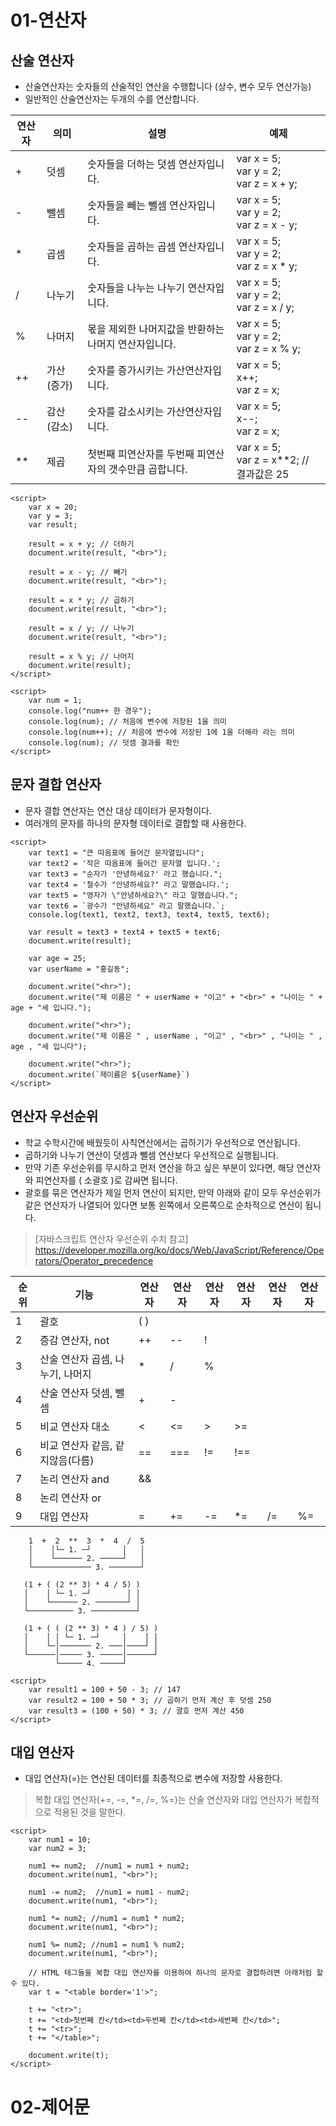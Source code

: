 # 01-연산자
## 산술 연산자
+ 산술연산자는 숫자들의 산술적인 연산을 수행합니다 (상수, 변수 모두 연산가능)
+ 일반적인 산술연산자는 두개의 수를 연산합니다.

| 연산자 | 의미 | 설명 | 예제 |
|------|---|---|---|
| + | 덧셈 | 숫자들을 더하는 덧셈 연산자입니다. |var x = 5; <br> var y = 2; <br> var z = x + y; |
| - | 뺄셈 | 숫자들을 빼는 뺄셈 연산자입니다. | var x = 5; <br> var y = 2; <br> var z = x - y; |
| * | 곱셈 | 숫자들을 곱하는 곱셈 연산자입니다. | var x = 5; <br> var y = 2; <br> var z = x * y; |
| / | 나누기 | 숫자들을 나누는 나누기 연산자입니다. | var x = 5; <br> var y = 2; <br> var z = x / y; |
| % | 나머지 | 몫을 제외한 나머지값을 반환하는 나머지 연산자입니다. | var x = 5; <br> var y = 2; <br> var z = x % y; |
| ++ | 가산(증가) | 숫자를 증가시키는 가산연산자입니다. | var x = 5; <br> x++; <br> var z = x; |
| -- | 감산(감소) | 숫자를 감소시키는 가산연산자입니다. | var x = 5; <br> x--; <br> var z = x; |
| ** | 제곱 | 첫번째 피연산자를 두번째 피연산자의 갯수만큼 곱합니다. | var x = 5; <br> var z = x**2; // 결과값은 25 |

````
<script>
    var x = 20;
    var y = 3;
    var result;

    result = x + y; // 더하기
    document.write(result, "<br>");

    result = x - y; // 빼기
    document.write(result, "<br>");

    result = x * y; // 곱하기
    document.write(result, "<br>");

    result = x / y; // 나누기
    document.write(result, "<br>");

    result = x % y; // 나머지
    document.write(result);
</script>
````

````
<script>
    var num = 1;
    console.log("num++ 한 경우");
    console.log(num); // 처음에 변수에 저장된 1을 의미
    console.log(num++); // 처음에 변수에 저장된 1에 1을 더해라 라는 의미
    console.log(num); // 덧셈 결과를 확인
</script>
````

## 문자 결합 연산자
+ 문자 결합 연산자는 연산 대상 데이터가 문자형이다. 
+ 여러개의 문자를 하나의 문자형 데이터로 결합할 때 사용한다.

````
<script>
    var text1 = "큰 따옴표에 들어간 문자열입니다";
    var text2 = '작은 따옴표에 들어간 문자열 입니다.';
    var text3 = "순자가 '안녕하세요?' 라고 했습니다.";
    var text4 = '철수가 "안녕하세요?" 라고 말했습니다.';
    var text5 = "영자가 \"안녕하세요?\" 라고 말했습니다.";
    var text6 = `광수가 "안녕하세요" 라고 말했습니다.`;
    console.log(text1, text2, text3, text4, text5, text6);

    var result = text3 + text4 + text5 + text6;
    document.write(result);

    var age = 25;
    var userName = "홍길동";

    document.write("<hr>");
    document.write("제 이름은 " + userName + "이고" + "<br>" + "나이는 " + age + "세 입니다.");

    document.write("<hr>");
    document.write("제 이름은 " , userName , "이고" , "<br>" , "나이는 " , age , "세 입니다");

    document.write("<hr>");
    document.write(`제이름은 ${userName}`)
</script>
````

## 연산자 우선순위
+ 학교 수학시간에 배웠듯이 사칙연산에서는 곱하기가 우선적으로 연산됩니다.
+ 곱하기와 나누기 연산이 덧셈과 뺄셈 연산보다 우선적으로 실행됩니다.
+ 만약 기존 우선순위를 무시하고 먼저 연산을 하고 싶은 부분이 있다면, 해당 연산자와 피연산자를 ( 소괄호 )로 감싸면 됩니다.
+ 괄호를 묶은 연산자가 제일 먼저 연산이 되지만, 만약 아래와 같이 모두 우선순위가 같은 연산자가 나열되어 있다면 보통 왼쪽에서 오른쪽으로 순차적으로 연산이 됩니다.

> [자바스크립트 연산자 우선순위 수치 참고] <https://developer.mozilla.org/ko/docs/Web/JavaScript/Reference/Operators/Operator_precedence>


| 순위 | 기능 | 연산자 | 연산자 | 연산자 | 연산자 | 연산자 | 연산자 |
|------|---|---|---|---|---|---|---|
| 1 | 괄호 | ( ) | | | | | |
| 2 | 증감 연산자, not | ++ | -- | ! | | | |
| 3 | 산술 연산자 곱셈, 나누기, 나머지 | * | / | % | | | |
| 4 | 산술 연산자 덧셈, 뺄셈 | + | - |  | | | |
| 5 | 비교 연산자 대소 | < | <= | > | >= | | |
| 6 | 비교 연산자 같음, 같지않음(다름) | == | === | != | !== | | |
| 7 | 논리 연산자 and | && | | | | | |
| 8 | 논리 연산자 or | || | | | | | |
| 9 | 대입 연산자 | = | += | -= | *= | /= | %= | | |

````
    1  +  2  **  3  *  4  /  5
    │    │└─ 1. ─┘       │   │
    │    └────── 2. ─────┘   │
    └───────────── 3. ───────┘

````

````
   (1 + ( (2 ** 3) * 4 / 5) ) 
   │    │ └─ 1. ─┘        │ │
   │    └────── 2. ───────┘ │
   └────────── 3. ──────────┘
````

````
   (1 + ( ( (2 ** 3) * 4 ) / 5) )
   │    │ │ └─ 1. ─┘     │    │ │
   │    └─│─────── 2. ───│────┘ │
   └──────│───── 3. ─────│──────┘
          └───── 4. ─────┘
````

````
<script>
    var result1 = 100 + 50 - 3; // 147
    var result2 = 100 + 50 * 3; // 곱하기 먼저 계산 후 덧셈 250
    var result3 = (100 + 50) * 3; // 괄호 먼저 계산 450
</script>
````

## 대입 연산자
+ 대입 연산자(=)는 연산된 데이터를 최종적으로 변수에 저장할 사용한다.
> 복합 대입 연산자(+=, -=, *=, /=, %=)는 
> 산술 연산자와 대입 연산자가 복합적으로 적용된 것을 말한다.

````
<script>
    var num1 = 10;
    var num2 = 3;

    num1 += num2;  //num1 = num1 + num2;
    document.write(num1, "<br>");

    num1 -= num2;  //num1 = num1 - num2;
    document.write(num1, "<br>");

    num1 *= num2; //num1 = num1 * num2;
    document.write(num1, "<br>");

    num1 %= num2; //num1 = num1 % num2;
    document.write(num1, "<br>");

    // HTML 태그들을 복합 대입 연산자를 이용하여 하나의 문자로 결합하려면 아래처럼 할 수 있다.
    var t = "<table border='1'>";

    t += "<tr>";
    t += "<td>첫번째 칸</td><td>두번째 칸</td><td>세번째 칸</td>";
    t += "<tr>";
    t += "</table>";

    document.write(t);
</script>
````


# 02-제어문